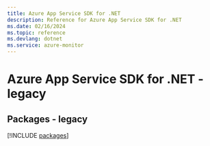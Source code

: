 ```yaml
---
title: Azure App Service SDK for .NET
description: Reference for Azure App Service SDK for .NET
ms.date: 02/16/2024
ms.topic: reference
ms.devlang: dotnet
ms.service: azure-monitor
---
```

# Azure App Service SDK for .NET - legacy
## Packages - legacy
[!INCLUDE [packages](app-service-index.md)]